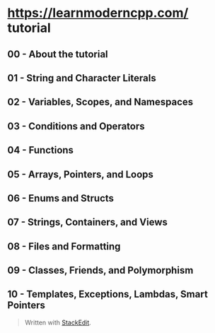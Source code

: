 
#  https://learnmoderncpp.com/ tutorial

## 00 - About the tutorial

## 01 - String and Character Literals

## 02 - Variables, Scopes, and Namespaces

## 03 - Conditions and Operators

## 04 - Functions

## 05 - Arrays, Pointers, and Loops

## 06 - Enums and Structs

## 07 - Strings, Containers, and Views

## 08 - Files and Formatting

## 09 - Classes, Friends, and Polymorphism

## 10 - Templates, Exceptions, Lambdas, Smart Pointers




> Written with [StackEdit](https://stackedit.io/).
<!--stackedit_data:
eyJoaXN0b3J5IjpbMTc0NDc0MDU4XX0=
-->
